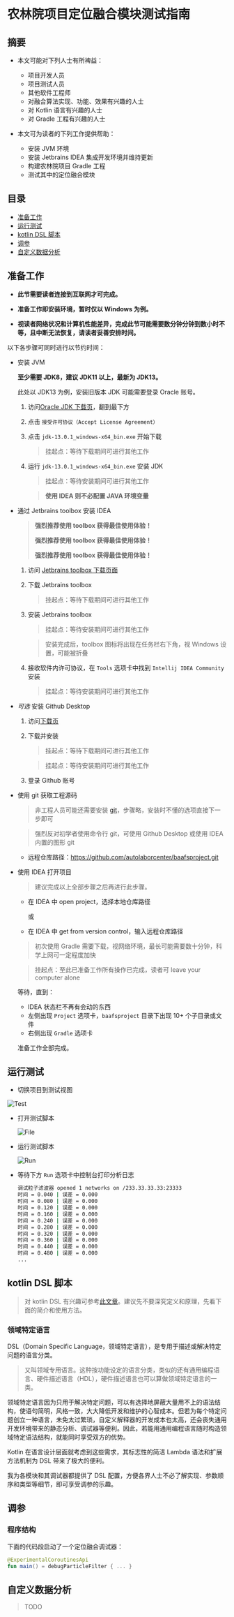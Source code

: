 # 农林院项目定位融合模块测试指南

## 摘要

* 本文可能对下列人士有所裨益：
  * 项目开发人员
  * 项目测试人员
  * 其他软件工程师
  * 对融合算法实现、功能、效果有兴趣的人士
  * 对 Kotlin 语言有兴趣的人士
  * 对 Gradle 工程有兴趣的人士

* 本文可为读者的下列工作提供帮助：
  * 安装 JVM 环境
  * 安装 Jetbrains IDEA 集成开发环境并维持更新
  * 构建农林院项目 Gradle 工程
  * 测试其中的定位融合模块

## 目录

* [准备工作](#准备工作)
* [运行测试](#运行测试)
* [kotlin DSL 脚本](#kotlin-DSL-脚本)
* [调参](#调参)
* [自定义数据分析](#自定义数据分析)

## 准备工作

* **此节需要读者连接到互联网才可完成。**

* **准备工作即安装环境，暂时仅以 Windows 为例。**

* **视读者网络状况和计算机性能差异，完成此节可能需要数分钟分钟到数小时不等，且中断无法恢复，请读者妥善安排时间。**

以下各步骤可同时进行以节约时间：

* 安装 JVM

  **至少需要 JDK8，建议 JDK11 以上，最新为 JDK13。**

  此处以 JDK13 为例，安装旧版本 JDK 可能需要登录 Oracle 账号。

  1. 访问[Oracle JDK 下载页](https://www.oracle.com/technetwork/java/javase/downloads/jdk13-downloads-5672538.html)，翻到最下方

  2. 点击 `接受许可协议（Accept License Agreement）`

  3. 点击 `jdk-13.0.1_windows-x64_bin.exe` 开始下载

     > 挂起点：等待下载期间可进行其他工作

  4. 运行 `jdk-13.0.1_windows-x64_bin.exe` 安装 JDK

     > 挂起点：等待安装期间可进行其他工作

     > **使用 IDEA 则不必配置 JAVA 环境变量**

* 通过 Jetbrains toolbox 安装 IDEA

  > **强烈推荐使用 toolbox 获得最佳使用体验！**
  >
  > **强烈推荐使用 toolbox 获得最佳使用体验！**
  >
  > **强烈推荐使用 toolbox 获得最佳使用体验！**

  1. 访问 [Jetbrains toolbox 下载页面](https://www.jetbrains.com/toolbox-app/)

  2. 下载 Jetbrains toolbox

     > 挂起点：等待下载期间可进行其他工作

  3. 安装 Jetbrains toolbox

     > 挂起点：等待安装期间可进行其他工作

     > 安装完成后，toolbox 图标将出现在任务栏右下角，视 Windows 设置，可能被折叠

  4. 接收软件内许可协议，在 `Tools` 选项卡中找到 `Intellij IDEA Community` 安装

     > 挂起点：等待安装期间可进行其他工作

* *可选* 安装 Github Desktop

  1. 访问[下载页](https://desktop.github.com/)

  2. 下载并安装

     > 挂起点：等待下载期间可进行其他工作

     > 挂起点：等待安装期间可进行其他工作

  3. 登录 Github 账号

* 使用 git 获取工程源码

  > 非工程人员可能还需要安装 [git](https://git-scm.com/downloads)，步骤略，安装时不懂的选项直接下一步即可

  > 强烈反对初学者使用命令行 git，可使用 Github Desktop 或使用 IDEA 内置的图形 git

  * 远程仓库路径：https://github.com/autolaborcenter/baafsproject.git

* 使用 IDEA 打开项目

  > 建议完成以上全部步骤之后再进行此步骤。

  * 在 IDEA 中 open project，选择本地仓库路径

    或

  * 在 IDEA 中 get from version control，输入远程仓库路径

  > 初次使用 Gradle 需要下载，视网络环境，最长可能需要数十分钟，科学上网可一定程度加快

  > 挂起点：至此已准备工作所有操作已完成，读者可 leave your computer alone

  等待，直到：

  * IDEA 状态栏不再有会动的东西
  * 左侧出现 `Project` 选项卡，`baafsproject` 目录下出现 10+ 个子目录或文件
  * 右侧出现 `Gradle` 选项卡

  准备工作全部完成。

## 运行测试

* 切换项目到测试视图

![Test](1-1.png)

* 打开测试脚本

  ![File](1-2.png)

* 运行测试脚本

  ![Run](1-3.png)

* 等待下方 `Run` 选项卡中控制台打印分析日志

  ```bash
  调试粒子滤波器 opened 1 networks on /233.33.33.33:23333
  时间 = 0.040 | 误差 = 0.000
  时间 = 0.080 | 误差 = 0.000
  时间 = 0.120 | 误差 = 0.000
  时间 = 0.160 | 误差 = 0.000
  时间 = 0.240 | 误差 = 0.000
  时间 = 0.280 | 误差 = 0.000
  时间 = 0.320 | 误差 = 0.000
  时间 = 0.360 | 误差 = 0.000
  时间 = 0.440 | 误差 = 0.000
  时间 = 0.480 | 误差 = 0.000
  ...
  ```

## kotlin DSL 脚本

> 对 kotlin DSL 有兴趣可参考[此文章](https://www.jianshu.com/p/f5f0d38e3e44)。建议先不要深究定义和原理，先看下面的简介和使用方法。

### 领域特定语言

DSL（Domain Specific Language，领域特定语言），是专用于描述或解决特定问题的语言分类。

> 又叫领域专用语言。这种按功能设定的语言分类，类似的还有通用编程语言、硬件描述语言（HDL），硬件描述语言也可以算做领域特定语言的一类。

领域特定语言因为只用于解决特定问题，可以有选择地屏蔽大量用不上的语法结构，使语句简明，风格一致，大大降低开发和维护的心智成本。但若为每个特定问题创立一种语言，未免太过繁琐，自定义解释器的开发成本也太高，还会丧失通用开发环境带来的静态分析、调试器等便利。因此，若能用通用编程语言随时构造领域特定语法结构，就能同时享受双方的优势。

Kotlin 在语言设计层面就考虑到这些需求，其标志性的简洁 Lambda 语法和扩展方法机制为 DSL 带来了极大的便利。

我为各模块和其调试器都提供了 DSL 配置，方便各界人士不必了解实现、参数顺序和类型等细节，即可享受调参的乐趣。

## 调参

### 程序结构

下面的代码段启动了一个定位融合调试器：

```kotlin
@ExperimentalCoroutinesApi
fun main() = debugParticleFilter { ... }
```

## 自定义数据分析

> TODO

